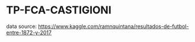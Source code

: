 # TP-FCA-CASTIGIONI

data source: https://www.kaggle.com/ramnquintana/resultados-de-futbol-entre-1872-y-2017


